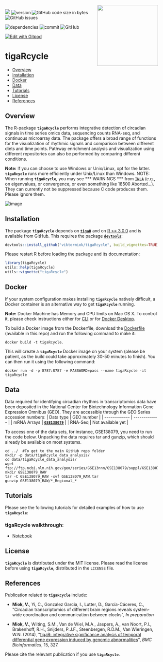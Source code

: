 <img src="https://github.com/viktormiok/viktormiok.wordpress.com/blob/main/software/tigarcycle.png" align="right" height="200" width="200">

![](https://img.shields.io/badge/language-R_and_python-orange.svg) ![version](https://img.shields.io/badge/GiHub_version-1.1.0-519dd9) ![GitHub code size in bytes](https://img.shields.io/github/languages/code-size/viktormiok/tigaRcycle) ![GitHub issues](https://img.shields.io/github/issues/viktormiok/tigaRcycle)

![dependencies](https://img.shields.io/badge/dependencies-up%20to%20date-orange)  	![commit](https://img.shields.io/github/last-commit/viktormiok/tigaRcycle) ![GitHub](https://img.shields.io/github/license/viktormiok/tigaRcycle)

[![Edit with Gitpod](https://gitpod.io/button/open-in-gitpod.svg)](https://gitpod.io/#https://github.com/viktormiok/tigaRcycle) 



# tigaRcycle

- [Overview](#overview)
- [Installation](#installation)
- [Docker](#docker)
- [Data](#data)
- [Tutorials](#tutorials)
- [License](#license)
- [References](#references)



## Overview

The R-package __`tigaRcycle`__ performs integrative detection of circadian signals in time series omics data, sequencing counts RNA-seq, and continuous microarray data. The package offers a broad range of functions for the visualization of rhythmic signals and comparison between different diets and time points. Pathway enrichment analysis and visualization using different repositories can also be performed by comparing different conditions.

**Note:** If you can choose to use Windows or Unix/Linux, opt for the latter. __`tigaRcycle`__ runs more efficiently under Unix/Linux than Windows. NOTE:  When running __`tigaRcycle`__, you may see *** WARNINGS ***  from [__`INLA`__](https://www.r-inla.org/) (e.g., on eigenvalues, or convergence, or even something like 18500 Aborted...). They can currently not be suppressed because C code produces them. Please ignore them. 

![image](https://user-images.githubusercontent.com/22052679/150277203-646d6d85-482a-44ab-8e30-c20d260179fe.png)


## Installation

The package __`tigaRcycle`__ depends on [__`tigaR`__](https://github.com/viktormiok/tigaR) and on [R >= 3.0.0](https://cran.r-project.org/) and is available from GitHub. This requires the package [__`devtools`__](https://cran.r-project.org/web/packages/devtools/index.html):

``` r
devtools::install_github("viktormiok/tigaRcycle", build_vignettes=TRUE)
```

Please restart R before loading the package and its documentation:

``` r
library(tigaRcycle)
utils::help(tigaRcycle)
utils::vignette("tigaRcycle")
```

## Docker

If your system configuration makes installing __`tigaRcycle`__ natively difficult, a Docker container is an alternative way to get __`tigaRcycle`__ running.

**Note:** Docker Machine has Memory and CPU limits on Mac OS X. To control it, please check instructions either for [CLI](https://stackoverflow.com/questions/32834082/how-to-increase-docker-machine-memory-mac/32834453#32834453) or for [Docker Desktop](https://docs.docker.com/docker-for-mac/#advanced).

To build a Docker image from the Dockerfile, download the [Dockerfile](https://github.com/viktormiok/tigaRcycle/blob/main/Dockerfile) (available in this repo) and run the following command to make it:
```
docker build -t tigaRcycle.
```
This will create a __`tigaRcycle`__ Docker image on your system (please be patient, as the build could take approximately 30-50 minutes to finish).
You can then run it using the following command:
```
docker run -d -p 8787:8787 -e PASSWORD=pass --name tigaRcycle -it tigaRcycle
```

## Data
Data required for identifying circadian rhythms in transcriptomics data have been deposited in the National Center for Biotechnology Information Gene Expression Omnibus (GEO). They are accessible through the GEO Series accession numbers:
| Data type     | GEO number |
| ------------- | ------------- |
| mRNA Arrays  | [__`GSE138079`__](https://www.ncbi.nlm.nih.gov/geo/query/acc.cgi?acc=GSE138079) |
| RNA-Seq      | Not available yet |


To access one of the data sets, for instance, GSE138079, you need to run the code below. Unpacking the data requires tar and gunzip, which should already be available on most systems.

```
cd ../  #To get to the main GitHub repo folder
mkdir -p data/tigaRcycle_data_analysis/
cd data/tigaRcycle_data_analysis/
wget ftp://ftp.ncbi.nlm.nih.gov/geo/series/GSE13nnn/GSE138079/suppl/GSE138079_RAW.tar
mkdir GSE138079_RAW
tar -C GSE138079_RAW -xvf GSE138079_RAW.tar
gunzip GSE138079_RAW/*_Regional_*
```

## Tutorials

Please see the following tutorials for detailed examples of how to use __`tigaRcycle`__: 

### tigaRcycle walkthrough:
* [Notebook](https://github.com/viktormiok/tigaRcycle/blob/main/notebooks/circadian_analysis_v2.ipynb)

## License

__`tigaRcycle`__ is distributed under the MIT license. Please read the license before using __`tigaRcycle`__, distributed in the `LICENSE` file.


## References

Publication related to __`tigaRcycle`__ include:

- **Miok, V.**, Yi, C., Gonzalez Garcia, I., Lutter, D., García-Cáceres, C., "Circadian transcriptomics of different brain regions reveals system-wide coordination and communication between clocks", *In preparation*

- **Miok, V.**, Wilting, S.M., Van de Wiel, M.A., Jaspers, A., van Noort, P.I., Brakenhoff, R.H., Snijders, P.J.F., Steenbergen, R.D.M., Van Wieringen, W.N. (2014), "[tigaR: integrative significance analysis of temporal differential gene expression induced by genomic abnormalities](https://doi.org/10.1186/1471-2105-15-327)", *BMC Bioinformatics*, 15, 327. 

Please cite the relevant publication if you use __`tigaRcycle`__.
